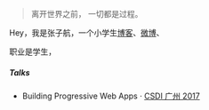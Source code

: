 > 离开世界之前，
> 一切都是过程。

Hey，我是张子航，一个小学生[博客](https://zzh9527.github.io)、[微博](http://www.weibo.com/5762930095)、
                                                                      
职业是学生，


##### Talks


- Building Progressive Web Apps · [CSDI 广州 2017](http://www.csdisummit.com/)





[2]: //huangxuan.me/2015/12/28/css-sucks-2015/
